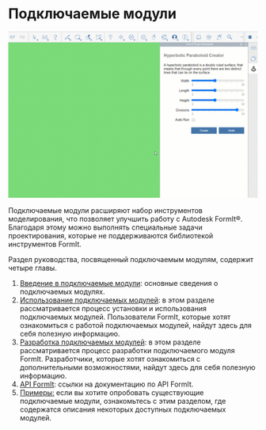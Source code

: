 # Подключаемые модули

![](../.gitbook/assets/gg1.gif)

Подключаемые модули расширяют набор инструментов моделирования, что позволяет улучшить работу с Autodesk FormIt®. Благодаря этому можно выполнять специальные задачи проектирования, которые не поддерживаются библиотекой инструментов FormIt.

Раздел руководства, посвященный подключаемым модулям, содержит четыре главы.

1. [Введение в подключаемые модули](introduction.md): основные сведения о подключаемых модулях.
2. [Использование подключаемых модулей](how-to-use-plug-ins.md): в этом разделе рассматривается процесс установки и использования подключаемых модулей. Пользователи FormIt, которые хотят ознакомиться с работой подключаемых модулей, найдут здесь для себя полезную информацию.
3. [Разработка подключаемых модулей](how-to-develop-plugins/):  в этом разделе рассматривается процесс разработки подключаемого модуля FormIt. Разработчики, которые хотят ознакомиться с дополнительными возможностями, найдут здесь для себя полезную информацию.
4. [API FormIt](how-to-develop-plugins/useful-links.md): ссылки на документацию по API FormIt.
5. [Примеры:](example-1/) если вы хотите опробовать существующие подключаемые модули, ознакомьтесь с этим разделом, где содержатся описания некоторых доступных подключаемых модулей.
